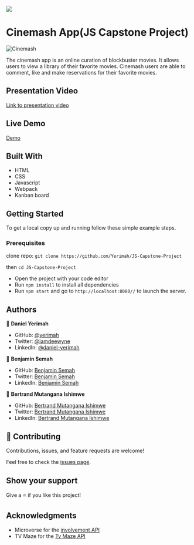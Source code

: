 ![](https://img.shields.io/badge/Microverse-blueviolet)

# Cinemash App(JS Capstone Project)

![Cinemash](https://user-images.githubusercontent.com/71140133/153568771-ab652ae7-d6c1-4e68-b818-9be10af0414b.PNG)


The cinemash app is an online curation of blockbuster movies. It allows users to view a library of their favorite movies.
Cinemash users are able to comment, like and make reservations for their favorite movies.

## Presentation Video

[Link to presentation video](https://drive.google.com/file/d/1Os5CsONCsoRRJK_VaGkaeFcQMiIkJW20/view?usp=sharing)  

## Live Demo

[Demo](https://cinemash.netlify.app/)

## Built With

- HTML 
- CSS
- Javascript
- Webpack
- Kanban board

## Getting Started

To get a local copy up and running follow these simple example steps.

### Prerequisites

clone repo: `git clone https://github.com/Yerimah/JS-Capstone-Project`

then
`cd JS-Capstone-Project`

- Open the project with your code editor
- Run `npm install` to install all dependencies
- Run `npm start` and go to `http://localhost:8080//` to launch the server.

## Authors

👤 **Daniel Yerimah**

- GitHub: [@yerimah](https://github.com/yerimah)
- Twitter: [@iamdeewyne](https://twitter.com/iamdeewyne)
- LinkedIn: [@daniel-yerimah](https://www.linkedin.com/in/daniel-yerimah/)

👤 **Benjamin Semah**

- GitHub: [Benjamin Semah](https://github.com/BenjaminSemah)
- Twitter: [Benjamin Semah](https://twitter.com/BenjaminSemah)
- LinkedIn: [Benjamin Semah](https://www.linkedin.com/in/benjaminsemah/)

👤 **Bertrand Mutangana Ishimwe**

- GitHub: [Bertrand Mutangana Ishimwe](https://github.com/BertrandConxy)
- Twitter: [Bertrand Mutangana Ishimwe](https://twitter.com/BertrandMutanga)
- LinkedIn: [Bertrand Mutangana Ishimwe](https://www.linkedin.com/in/bertrand-mutangana-024905220/)


## 🤝 Contributing

Contributions, issues, and feature requests are welcome!

Feel free to check the [issues page](https://github.com/Yerimah/JS-Capstone-Project/issues).

## Show your support

Give a ⭐️ if you like this project!

## Acknowledgments

- Microverse for the [involvement API](https://www.notion.so/microverse/Involvement-API-869e60b5ad104603aa6db59e08150270
)
- TV Maze for the [Tv Maze API](https://www.tvmaze.com/api
) 
